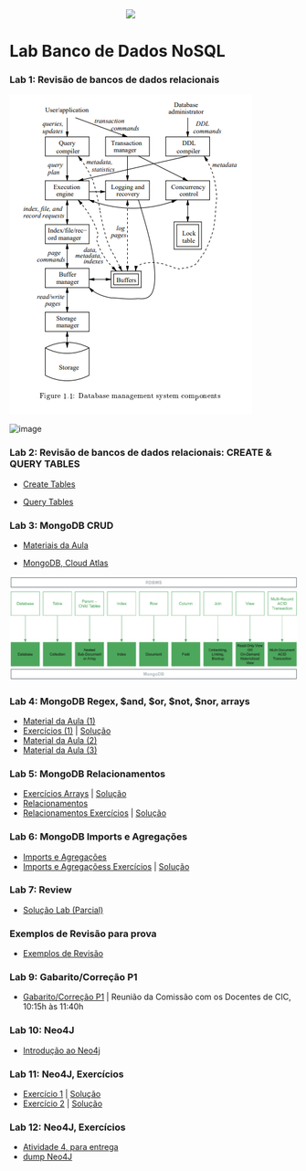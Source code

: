 <img src="https://github.com/Rogerio-mack/IMT_CD_2024/blob/main/maua_logo.png?raw=true" width=300, align="right">
<br>

# Lab Banco de Dados NoSQL


### Lab 1: Revisão de bancos de dados relacionais

![imagem](https://github.com/Rogerio-mack/IMT_Banco_de_Dados/blob/main/Figuras/DBMS_components.png?raw=true)

![image](https://github.com/user-attachments/assets/711d5b62-ba2d-4fff-896a-fea910be9cf6)

### Lab 2: Revisão de bancos de dados relacionais: CREATE & QUERY TABLES

* [Create Tables](https://github.com/Rogerio-mack/IMT_Banco_de_Dados/blob/main/LAB_1_SQL_CREATE_DATABASE_CISCO.sql)

* [Query Tables](https://github.com/Rogerio-mack/IMT_Banco_de_Dados/blob/main/LAB_1_SQL_QUERIES_DATABASE_CISCO.sql)

### Lab 3: MongoDB CRUD

* [Materiais da Aula](https://github.com/Rogerio-mack/IMT_Banco_de_Dados/tree/main/Aula_03)

* [MongoDB, Cloud Atlas](https://www.mongodb.com/)

<img src="https://github.com/Rogerio-mack/IMT_Banco_de_Dados/blob/main/Figuras/MongoDB-Relacional.png?raw=true" width=800>

### Lab 4: MongoDB Regex, $and, $or, $not, $nor, arrays

* [Material da Aula (1)](https://github.com/Rogerio-mack/IMT_Banco_de_Dados/blob/main/aula04.md)
* [Exercícios (1)](https://github.com/Rogerio-mack/IMT_Banco_de_Dados/blob/main/aula04_ex.md) |
[Solução](https://github.com/Rogerio-mack/IMT_Banco_de_Dados/blob/main/aula04_ex_solucao.md)
* [Material da Aula (2)](https://github.com/Rogerio-mack/IMT_Banco_de_Dados/blob/main/aula04b.md)
* [Material da Aula (3)](https://github.com/Rogerio-mack/IMT_Banco_de_Dados/blob/main/aula04c.md)

### Lab 5: MongoDB Relacionamentos

* [Exercícios Arrays](https://github.com/Rogerio-mack/IMT_Banco_de_Dados/blob/main/aula04_arrays_ex.md) |
[Solução](https://github.com/Rogerio-mack/IMT_Banco_de_Dados/blob/main/aula04_arrays_ex_solucao.md)
* [Relacionamentos](https://github.com/Rogerio-mack/IMT_Banco_de_Dados/blob/main/aula05_relacionamentos.md)
* [Relacionamentos Exercícios](https://github.com/Rogerio-mack/IMT_Banco_de_Dados/blob/main/aula05_ex_relacionamentos.md) |
[Solução](https://github.com/Rogerio-mack/IMT_Banco_de_Dados/blob/main/aula05_ex_solucao.md)

### Lab 6: MongoDB Imports e Agregações

* [Imports e Agregações](https://github.com/Rogerio-mack/IMT_Banco_de_Dados/blob/main/aula06.md)
* [Imports e Agregaçõess Exercícios](https://github.com/Rogerio-mack/IMT_Banco_de_Dados/blob/main/aula06_ex.md) |
[Solução](https://github.com/Rogerio-mack/IMT_Banco_de_Dados/blob/main/aula06_ex_solucao.md)

### Lab 7: Review

* [Solução Lab (Parcial)](https://github.com/Rogerio-mack/IMT_Banco_de_Dados/blob/main/aula07.md)

### Exemplos de Revisão para prova

* [Exemplos de Revisão](https://github.com/Rogerio-mack/IMT_Banco_de_Dados/blob/main/revisao2.md)

### Lab 9: Gabarito/Correção P1

* [Gabarito/Correção P1](https://github.com/Rogerio-mack/IMT_Banco_de_Dados/blob/main/gabarito_P1.md) | Reunião da Comissão com os Docentes de CIC, 10:15h às 11:40h

### Lab 10: Neo4J

* [Introdução ao Neo4j](https://github.com/Rogerio-mack/IMT_Banco_de_Dados/blob/main/Lab10_neo4j.md)

### Lab 11: Neo4J, Exercícios

* [Exercício 1](https://github.com/Rogerio-mack/IMT_Banco_de_Dados/blob/main/Neo4J_ex1.md)
| [Solução](https://github.com/Rogerio-mack/IMT_Banco_de_Dados/blob/main/Neo4J_ex1_solucao.md)
* [Exercício 2](https://github.com/Rogerio-mack/IMT_Banco_de_Dados/blob/main/Neo4J_ex2.md)
| [Solução](https://github.com/Rogerio-mack/IMT_Banco_de_Dados/blob/main/Neo4J_ex2_solucao.md)

### Lab 12: Neo4J, Exercícios

* [Atividade 4, para entrega](https://github.com/Rogerio-mack/IMT_Banco_de_Dados/blob/main/Neo4J_ATIVIDADE_4.md)
* [dump Neo4J](https://drive.google.com/drive/folders/1cA-yNkwgr7ghfj2Smk4i4mtIF5_aUuJ7?usp=sharing)



